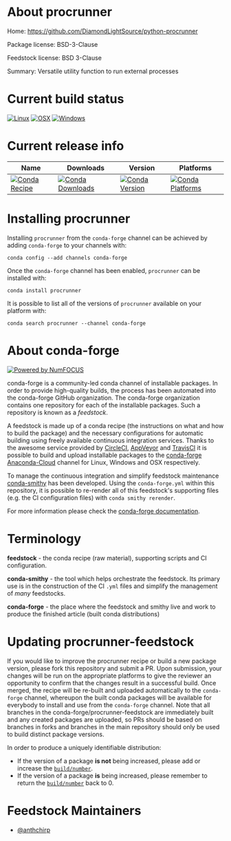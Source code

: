 <!--
# -*- mode: jinja -*-
-->

About procrunner
================

Home: https://github.com/DiamondLightSource/python-procrunner

Package license: BSD-3-Clause

Feedstock license: BSD 3-Clause

Summary: Versatile utility function to run external processes



Current build status
====================

[![Linux](https://img.shields.io/circleci/project/github/conda-forge/procrunner-feedstock/master.svg?label=Linux)](https://circleci.com/gh/conda-forge/procrunner-feedstock)
[![OSX](https://img.shields.io/travis/conda-forge/procrunner-feedstock/master.svg?label=macOS)](https://travis-ci.org/conda-forge/procrunner-feedstock)
[![Windows](https://img.shields.io/appveyor/ci/conda-forge/procrunner-feedstock/master.svg?label=Windows)](https://ci.appveyor.com/project/conda-forge/procrunner-feedstock/branch/master)

Current release info
====================

| Name | Downloads | Version | Platforms |
| --- | --- | --- | --- |
| [![Conda Recipe](https://img.shields.io/badge/recipe-procrunner-green.svg)](https://anaconda.org/conda-forge/procrunner) | [![Conda Downloads](https://img.shields.io/conda/dn/conda-forge/procrunner.svg)](https://anaconda.org/conda-forge/procrunner) | [![Conda Version](https://img.shields.io/conda/vn/conda-forge/procrunner.svg)](https://anaconda.org/conda-forge/procrunner) | [![Conda Platforms](https://img.shields.io/conda/pn/conda-forge/procrunner.svg)](https://anaconda.org/conda-forge/procrunner) |

Installing procrunner
=====================

Installing `procrunner` from the `conda-forge` channel can be achieved by adding `conda-forge` to your channels with:

```
conda config --add channels conda-forge
```

Once the `conda-forge` channel has been enabled, `procrunner` can be installed with:

```
conda install procrunner
```

It is possible to list all of the versions of `procrunner` available on your platform with:

```
conda search procrunner --channel conda-forge
```


About conda-forge
=================

[![Powered by NumFOCUS](https://img.shields.io/badge/powered%20by-NumFOCUS-orange.svg?style=flat&colorA=E1523D&colorB=007D8A)](http://numfocus.org)

conda-forge is a community-led conda channel of installable packages.
In order to provide high-quality builds, the process has been automated into the
conda-forge GitHub organization. The conda-forge organization contains one repository
for each of the installable packages. Such a repository is known as a *feedstock*.

A feedstock is made up of a conda recipe (the instructions on what and how to build
the package) and the necessary configurations for automatic building using freely
available continuous integration services. Thanks to the awesome service provided by
[CircleCI](https://circleci.com/), [AppVeyor](https://www.appveyor.com/)
and [TravisCI](https://travis-ci.org/) it is possible to build and upload installable
packages to the [conda-forge](https://anaconda.org/conda-forge)
[Anaconda-Cloud](https://anaconda.org/) channel for Linux, Windows and OSX respectively.

To manage the continuous integration and simplify feedstock maintenance
[conda-smithy](https://github.com/conda-forge/conda-smithy) has been developed.
Using the ``conda-forge.yml`` within this repository, it is possible to re-render all of
this feedstock's supporting files (e.g. the CI configuration files) with ``conda smithy rerender``.

For more information please check the [conda-forge documentation](https://conda-forge.org/docs/).

Terminology
===========

**feedstock** - the conda recipe (raw material), supporting scripts and CI configuration.

**conda-smithy** - the tool which helps orchestrate the feedstock.
                   Its primary use is in the construction of the CI ``.yml`` files
                   and simplify the management of *many* feedstocks.

**conda-forge** - the place where the feedstock and smithy live and work to
                  produce the finished article (built conda distributions)


Updating procrunner-feedstock
=============================

If you would like to improve the procrunner recipe or build a new
package version, please fork this repository and submit a PR. Upon submission,
your changes will be run on the appropriate platforms to give the reviewer an
opportunity to confirm that the changes result in a successful build. Once
merged, the recipe will be re-built and uploaded automatically to the
`conda-forge` channel, whereupon the built conda packages will be available for
everybody to install and use from the `conda-forge` channel.
Note that all branches in the conda-forge/procrunner-feedstock are
immediately built and any created packages are uploaded, so PRs should be based
on branches in forks and branches in the main repository should only be used to
build distinct package versions.

In order to produce a uniquely identifiable distribution:
 * If the version of a package **is not** being increased, please add or increase
   the [``build/number``](https://conda.io/docs/user-guide/tasks/build-packages/define-metadata.html#build-number-and-string).
 * If the version of a package **is** being increased, please remember to return
   the [``build/number``](https://conda.io/docs/user-guide/tasks/build-packages/define-metadata.html#build-number-and-string)
   back to 0.

Feedstock Maintainers
=====================

* [@anthchirp](https://github.com/anthchirp/)

